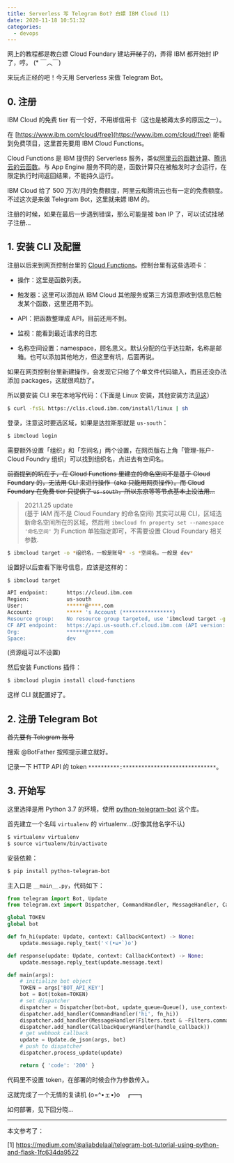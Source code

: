 ```yaml
---
title: Serverless 写 Telegram Bot? 白嫖 IBM Cloud (1)
date: 2020-11-18 10:51:32
categories:
  - devops
---
```


网上的教程都是教白嫖 Cloud Foundary 建站~~开梯子~~的，弄得 IBM 都开始封 IP 了，哼。 (* ￣︿￣)

来玩点正经的吧！今天用 Serverless 来做 Telegram Bot。

<!--more-->

## 0. 注册

IBM Cloud 的免费 tier 有一个好，不用绑信用卡（这也是被薅太多的原因之一）。

在 [https://www.ibm.com/cloud/free](https://www.ibm.com/cloud/free) 能看到免费项目，这里首先要用 IBM Cloud Functions。

Cloud Functions 是 IBM 提供的 Serverless 服务，类似[阿里云的函数计算](https://www.aliyun.com/product/fc?source=5176.11533457&userCode=hl1uilbl)、[腾讯云的云函数](https://cloud.tencent.com/act/cps/redirect?redirect=10232&cps_key=da2e67a4ea07864f3ac54599a94cd8c7)。与 App Engine 服务不同的是，函数计算只在被触发时才会运行，在限定执行时间返回结果，不能持久运行。

IBM Cloud 给了 500 万次/月的免费额度，阿里云和腾讯云也有一定的免费额度。不过这次是来做 Telegram Bot，这里就来嫖 IBM 的。

注册的时候，如果在最后一步遇到错误，那么可能是被 ban IP 了，可以试试挂梯子注册...

## 1. 安装 CLI 及配置

注册以后来到网页控制台里的 [Cloud Functions](https://cloud.ibm.com/functions)。控制台里有这些选项卡：

- 操作：这里是函数列表。

- 触发器：这里可以添加从 IBM Cloud 其他服务或第三方消息源收到信息后触发某个函数，这里还用不到。

- API：把函数整理成 API，目前还用不到。

- 监视：能看到最近请求的日志

- 名称空间设置：namespace，顾名思义。默认分配的位于达拉斯，名称是邮箱。也可以添加其他地方，但这里有坑，后面再说。

如果在网页控制台里新建操作，会发现它只给了个单文件代码输入，而且还没办法添加 packages，这就很鸡肋了。

所以要安装 CLI 来在本地写代码：（下面是 Linux 安装，其他安装方法[见这](https://cloud.ibm.com/docs/openwhisk?topic=cloud-functions-cli_install)）

```bash
$ curl -fsSL https://clis.cloud.ibm.com/install/linux | sh
```

登录，注意这时要选区域，如果是达拉斯那就是 `us-south`：

```bash
$ ibmcloud login
```

需要额外设置「组织」和「空间名」两个设置，在网页版右上角「管理-账户-Cloud Foundry 组织」可以找到组织名，点进去有空间名。

~~前面提到的坑在于，在 Cloud Functions 里建立的命名空间不是基于 Cloud Foundary 的，无法用 CLI 来进行操作（aka 只能用网页操作）。而 Cloud Foundary 在免费 tier 只提供了 `us-south`，所以东京等等节点基本上没法用...~~

> 2021.1.25 update <br> (基于 IAM 而不是 Cloud Foundary 的命名空间) 其实可以用 CLI，区域选新命名空间所在的区域，然后用 `ibmcloud fn property set --namespace '命名空间'` 为 Function 单独指定即可，不需要设置 Cloud Foundary 相关参数.

```bash
$ ibmcloud target -o *组织名，一般是账号* -s *空间名，一般是 dev*
```

设置好以后查看下账号信息，应该是这样的：

```bash
$ ibmcloud target

API endpoint:      https://cloud.ibm.com
Region:            us-south
User:              ******@****.com
Account:           ***** 's Account (****************)
Resource group:    No resource group targeted, use 'ibmcloud target -g RESOURCE_GROUP'
CF API endpoint:   https://api.us-south.cf.cloud.ibm.com (API version: 2.153.0)
Org:               ******@****.com
Space:             dev
```

(资源组可以不设置)

然后安装 Functions 插件：

```bash
$ ibmcloud plugin install cloud-functions
```

这样 CLI 就配置好了。

## 2. 注册 Telegram Bot

~~首先要有 Telegram 账号~~

搜索 @BotFather 按照提示建立就好。

记录一下 HTTP API 的 token `**********:******************************`。

## 3. 开始写

这里选择是用 Python 3.7 的环境，使用 [python-telegram-bot](https://python-telegram-bot.readthedocs.io/en/stable/index.html) 这个库。

首先建立一个名叫 `virtualenv` 的 virtualenv...(好像其他名字不认)

```bash
$ virtualenv virtualenv
$ source virtualenv/bin/activate
```

安装依赖：

```bash
$ pip install python-telegram-bot
```

主入口是 `__main__.py`，代码如下：

```python
from telegram import Bot, Update
from telegram.ext import Dispatcher, CommandHandler, MessageHandler, CallbackQueryHandler, Filters, CallbackContext

global TOKEN
global bot

def fn_hi(update: Update, context: CallbackContext) -> None:
    update.message.reply_text('ヾ(•ω•`)o')

def response(update: Update, context: CallbackContext) -> None:
    update.message.reply_text(update.message.text)

def main(args):
    # initialize bot object
    TOKEN = args['BOT_API_KEY']
    bot = Bot(token=TOKEN)
    # set dispatcher
    dispatcher = Dispatcher(bot=bot, update_queue=Queue(), use_context=True)
    dispatcher.add_handler(CommandHandler('hi', fn_hi))
    dispatcher.add_handler(MessageHandler(Filters.text & ~Filters.command, response))
    dispatcher.add_handler(CallbackQueryHandler(handle_callback))
    # get webhook callback
    update = Update.de_json(args, bot)
    # push to dispatcher
    dispatcher.process_update(update)

    return { 'code': '200' }
```

代码里不设置 token，在部署的时候会作为参数传入。

这就完成了一个无情的复读机 (o=^•ェ•)o　┏━┓

如何部署，见下回分晓...

* * *

本文参考了：

[1] https://medium.com/@aliabdelaal/telegram-bot-tutorial-using-python-and-flask-1fc634da9522